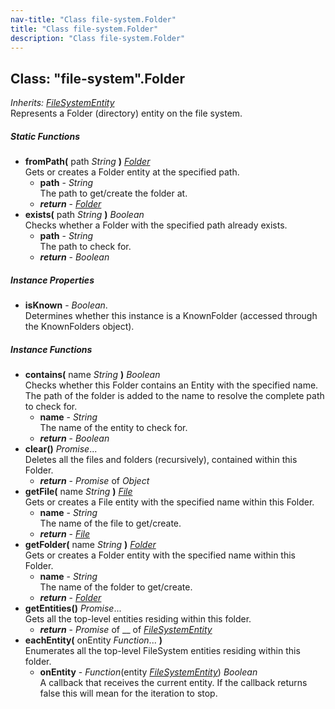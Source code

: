 ```yaml
---
nav-title: "Class file-system.Folder"
title: "Class file-system.Folder"
description: "Class file-system.Folder"
---
```

## Class: "file-system".Folder  
_Inherits:_ [_FileSystemEntity_](../file-system/FileSystemEntity.md)  
Represents a Folder (directory) entity on the file system.

##### Static Functions
 - **fromPath(** path _String_ **)** [_Folder_](../file-system/Folder.md)  
     Gets or creates a Folder entity at the specified path.
   - **path** - _String_  
     The path to get/create the folder at.
   - _**return**_ - [_Folder_](../file-system/Folder.md)
 - **exists(** path _String_ **)** _Boolean_  
     Checks whether a Folder with the specified path already exists.
   - **path** - _String_  
     The path to check for.
   - _**return**_ - _Boolean_

##### Instance Properties
 - **isKnown** - _Boolean_.    
  Determines whether this instance is a KnownFolder (accessed through the KnownFolders object).

##### Instance Functions
 - **contains(** name _String_ **)** _Boolean_  
     Checks whether this Folder contains an Entity with the specified name.
The path of the folder is added to the name to resolve the complete path to check for.
   - **name** - _String_  
     The name of the entity to check for.
   - _**return**_ - _Boolean_
 - **clear()** _Promise_...  
     Deletes all the files and folders (recursively), contained within this Folder.
   - _**return**_ - _Promise_ of _Object_
 - **getFile(** name _String_ **)** [_File_](../file-system/File.md)  
     Gets or creates a File entity with the specified name within this Folder.
   - **name** - _String_  
     The name of the file to get/create.
   - _**return**_ - [_File_](../file-system/File.md)
 - **getFolder(** name _String_ **)** [_Folder_](../file-system/Folder.md)  
     Gets or creates a Folder entity with the specified name within this Folder.
   - **name** - _String_  
     The name of the folder to get/create.
   - _**return**_ - [_Folder_](../file-system/Folder.md)
 - **getEntities()** _Promise_...  
     Gets all the top-level entities residing within this folder.
   - _**return**_ - _Promise_ of __ of [_FileSystemEntity_](../file-system/FileSystemEntity.md)
 - **eachEntity(** onEntity _Function_... **)**  
     Enumerates all the top-level FileSystem entities residing within this folder.
   - **onEntity** - _Function_(entity [_FileSystemEntity_](../file-system/FileSystemEntity.md)) _Boolean_  
     A callback that receives the current entity. If the callback returns false this will mean for the iteration to stop.